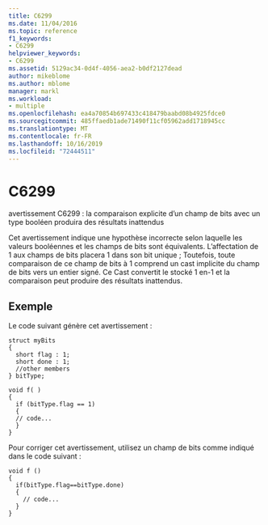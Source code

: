 ```yaml
---
title: C6299
ms.date: 11/04/2016
ms.topic: reference
f1_keywords:
- C6299
helpviewer_keywords:
- C6299
ms.assetid: 5129ac34-0d4f-4056-aea2-b0df2127dead
author: mikeblome
ms.author: mblome
manager: markl
ms.workload:
- multiple
ms.openlocfilehash: ea4a70854b697433c418479baabd08b4925fdce0
ms.sourcegitcommit: 485ffaedb1ade71490f11cf05962add1718945cc
ms.translationtype: MT
ms.contentlocale: fr-FR
ms.lasthandoff: 10/16/2019
ms.locfileid: "72444511"
---
```

# <a name="c6299"></a>C6299
avertissement C6299 : la comparaison explicite d’un champ de bits avec un type booléen produira des résultats inattendus

 Cet avertissement indique une hypothèse incorrecte selon laquelle les valeurs booléennes et les champs de bits sont équivalents. L’affectation de 1 aux champs de bits placera 1 dans son bit unique ; Toutefois, toute comparaison de ce champ de bits à 1 comprend un cast implicite du champ de bits vers un entier signé. Ce Cast convertit le stocké 1 en-1 et la comparaison peut produire des résultats inattendus.

## <a name="example"></a>Exemple
 Le code suivant génère cet avertissement :

```
struct myBits
{
  short flag : 1;
  short done : 1;
  //other members
} bitType;

void f( )
{
  if (bitType.flag == 1)
  {
  // code...
  }
}
```

 Pour corriger cet avertissement, utilisez un champ de bits comme indiqué dans le code suivant :

```
void f ()
{
  if(bitType.flag==bitType.done)
  {
    // code...
  }
}
```
